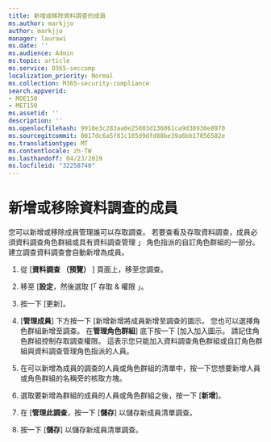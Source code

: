 ```yaml
---
title: 新增或移除資料調查的成員
ms.author: markjjo
author: markjjo
manager: laurawi
ms.date: ''
ms.audience: Admin
ms.topic: article
ms.service: O365-seccomp
localization_priority: Normal
ms.collection: M365-security-compliance
search.appverid:
- MOE150
- MET150
ms.assetid: ''
description: ''
ms.openlocfilehash: 9910e3c283aa0e25803d136061ca9d38930e8970
ms.sourcegitcommit: 0017dc6a5f81c165d9dfd88be39a6bb17856582e
ms.translationtype: MT
ms.contentlocale: zh-TW
ms.lasthandoff: 04/23/2019
ms.locfileid: "32258740"
---
```

# <a name="add-or-remove-members-from-a-data-investigation"></a>新增或移除資料調查的成員

您可以新增或移除成員管理誰可以存取調查。 若要查看及存取資料調查，成員必須資料調查角色群組或具有資料調查管理 」 角色指派的自訂角色群組的一部分。 建立調查資料調查會自動新增為成員。

1. 從 [**資料調查 （預覽）** ] 頁面上，移至您調查。

2. 移至 [**設定**，然後選取 [「 存取 & 權限 」。
 
3. 按一下 [更新]。
 
4. [**管理成員**] 下方按一下 [新增新增將成員新增至調查的圖示。 您也可以選擇角色群組新增至調查。 在**管理角色群組**] 底下按一下 [加入加入圖示。 
     請記住角色群組控制存取調查權限。 這表示您只能加入資料調查角色群組或自訂角色群組與資料調查管理角色指派的人員。
 
5. 在可以新增為成員的調查的人員或角色群組的清單中，按一下您想要新增人員或角色群組的名稱旁的核取方塊。

6. 選取要新增為群組的成員的人員或角色群組之後，按一下 [**新增**]。

7. 在 [**管理此調查**，按一下 [**儲存**] 以儲存新成員清單調查。

8. 按一下 [**儲存**] 以儲存新成員清單調查。
